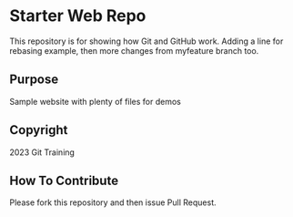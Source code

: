 # Starter Web Repo

This repository is for showing how Git and GitHub work. Adding a line for rebasing example, then more changes from myfeature branch too.

## Purpose

Sample website with plenty of files for demos

## Copyright

2023 Git Training

## How To Contribute

Please fork this repository and then issue Pull Request.